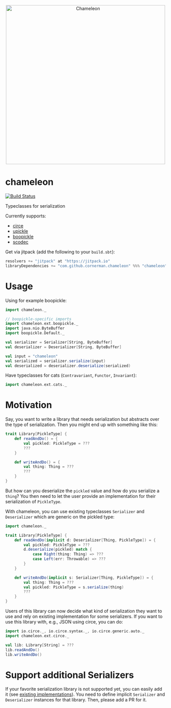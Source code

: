 <p align="center">
    <img src="https://user-images.githubusercontent.com/34600369/41201195-3fc423fe-6cab-11e8-9956-a300ab40e2e7.png" alt="Chameleon" width="500">
</p>

# chameleon
[![Build Status](https://travis-ci.org/cornerman/chameleon.svg?branch=master)](https://travis-ci.org/cornerman/chameleon)

Typeclasses for serialization

Currently supports:
* [circe](https://github.com/circe/circe)
* [upickle](https://github.com/lihaoyi/upickle)
* [boopickle](https://github.com/suzaku-io/boopickle)
* [scodec](https://github.com/scodec/scodec)

Get via jitpack (add the following to your `build.sbt`):
```scala
resolvers += "jitpack" at "https://jitpack.io"
libraryDependencies += "com.github.cornerman.chameleon" %%% "chameleon" % "master-SNAPSHOT"
```

# Usage

Using for example boopickle:

```scala
import chameleon._

// boopickle-specific imports
import chameleon.ext.boopickle._
import java.nio.ByteBuffer
import boopickle.Default._

val serializer = Serializer[String, ByteBuffer]
val deserializer = Deserializer[String, ByteBuffer]

val input = "chameleon"
val serialized = serializer.serialize(input)
val deserialized = deserializer.deserialize(serialized)
```

Have typeclasses for cats (`Contravariant`, `Functor`, `Invariant`):
```scala
import chameleon.ext.cats._
```

# Motivation

Say, you want to write a library that needs serialization but abstracts over the type of serialization. Then you might end up with something like this:

```scala
trait Library[PickleType] {
    def readAndDo() = {
        val pickled: PickleType = ???
        ???
    }

    def writeAndDo() = {
        val thing: Thing = ???
        ???
    }
}
```

But how can you deserialize the `pickled` value and how do you serialize a `thing`? You then need to let the user provide an implementation for their serialization of `PickleType`.

With chameleon, you can use existing typeclasses `Serializer` and `Deserializer` which are generic on the pickled type:

```scala
import chameleon._

trait Library[PickleType] {
    def readAndDo(implicit d: Deserializer[Thing, PickleType]) = {
        val pickled: PickleType = ???
        d.deserialize(pickled) match {
            case Right(thing: Thing) => ???
            case Left(err: Throwable) => ???
        }
    }

    def writeAndDo(implicit s: Serializer[Thing, PickleType]) = {
        val thing: Thing = ???
        val pickled: PickleType = s.serialize(thing)
        ???
    }
}
```

Users of this library can now decide what kind of serialization they want to use and rely on existing implementation for some serializers. If you want to use this library with, e.g., JSON using circe, you can do:
```scala
import io.circe._, io.circe.syntax._, io.circe.generic.auto._
import chameleon.ext.circe._

val lib: Library[String] = ???
lib.readAndDo()
lib.writeAndDo()
```

# Support additional Serializers

If your favorite serialization library is not supported yet, you can easily add it (see [existing implementations](https://github.com/cornerman/chameleon/tree/master/chameleon/src/main/scala/ext)). You need to define implicit `Serializer` and `Deserializer` instances for that library. Then, please add a PR for it.
